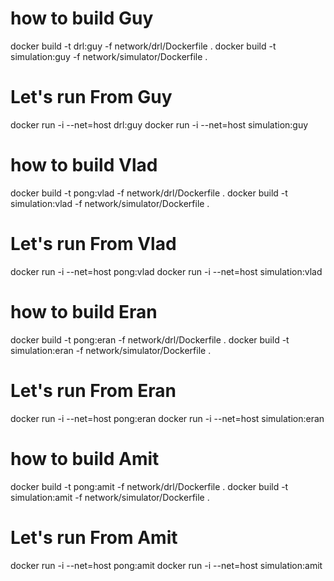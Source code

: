 # how to build Guy
docker build -t drl:guy -f network/drl/Dockerfile .
docker build -t simulation:guy -f network/simulator/Dockerfile .
# Let's run From Guy
docker run -i --net=host drl:guy
docker run -i --net=host simulation:guy

# how to build Vlad
docker build -t pong:vlad -f network/drl/Dockerfile .
docker build -t simulation:vlad -f network/simulator/Dockerfile .
# Let's run From Vlad
docker run -i --net=host pong:vlad
docker run -i --net=host simulation:vlad

# how to build Eran
docker build -t pong:eran -f network/drl/Dockerfile .
docker build -t simulation:eran -f network/simulator/Dockerfile .
# Let's run From Eran
docker run -i --net=host pong:eran
docker run -i --net=host simulation:eran

# how to build Amit
docker build -t pong:amit -f network/drl/Dockerfile .
docker build -t simulation:amit -f network/simulator/Dockerfile .
# Let's run From Amit
docker run -i --net=host pong:amit
docker run -i --net=host simulation:amit